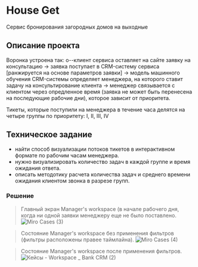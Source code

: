 # House Get
Сервис бронирования загородных домов на выходные

## Описание проекта
Воронка устроена так:
o--клиент сервиса оставляет на сайте заявку на консультацию 
-> заявка поступает в CRM-систему сервиса [ранжируется на основе параметров заявки] 
-> модель машинного обучения CRM-системы определяет менеджера, на которого ставит задачу на консультирование клиента 
-> менеджер связывается с клиентом через опредленное время (заявка не может быть перенесена на последующие рабочие дни), которое зависит от приоритета.

Тикеты, которые поступили на менеджера в течение часа делятся на четыре группы по приоритету: I, II, III, IV

## Техническое задание
 - найти способ визуализации потоков тикетов в интерактивном формате по рабочим часам менеджера.
 - нужно визуализировать количество задач в каждой группе и время ожидания ответа.
 - описать методотику расчета количества задач и среднего времени ожидания клиентом звонка в разрезе групп.

### Решение
> Главный экран Manager's workspace (в начале рабочего дня, когда ни одной заявки менеджеру еще не было поставлено.
![Miro Cases (3)](https://github.com/user-attachments/assets/c5d1c974-7d91-4cba-b9e2-b30e9341e6b7)


> Состояние Manager's workspace без применения фильтров (фильтры расположены правее таймлайна).
![Miro Cases (4)](https://github.com/user-attachments/assets/aecdee8e-93c0-4306-a48b-760d3b3f218a)

> Состояние Manager's workspace после применения фильтров.
![Кейсы - Workspace _ Bank CRM (2)](https://github.com/user-attachments/assets/6e2d9525-a436-4e67-b0cc-3bd03f683a1c)
